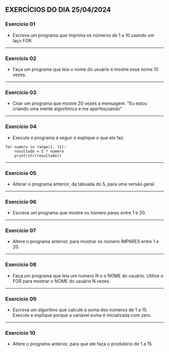## EXERCÍCIOS DO DIA 25/04/2024

### Exercício 01

- Escreva um programa que imprima os números de 1 a 10 usando um laço FOR. 

<hr>

### Exercício 02

- Faça um programa que leia o nome do usuário e mostre esse nome 10 vezes.

<hr>

### Exercício 03

- Criar um programa que mostre 20 vezes a mensagem: "Eu estou criando uma mente algorítmica e me aperfeiçoando"

<hr>

### Exercício 04

- Execute o programa a seguir e explique o que ele faz:

````
for numero in range(1, 11): 
    resultado = 5 * numero
    print(str(resultado))
````
<hr>

### Exercício 05

- Alterar o programa anterior, da tabuada do 5, para uma versão geral.

<hr>

### Exercício 06

- Escreva um programa que mostre os número pares entre 1 e 20.

<hr>

### Exercício 07

- Altere o programa anterior, para mostrar os número ÍMPARES entre 1 e 20.

<hr>

### Exercício 08

- Faça um programa que leia um numero N e o NOME do usuário. Utilize o FOR para mostrar o NOME do usuário N vezes.

<hr>

### Exercício 09

- Escreva um algoritmo que calcule a soma dos números de 1 a 15. Execute e explique porque a variável soma é inicializada com zero.

<hr>

### Exercício 10

- Altere o programa anterior, para que ele faça o produtório de 1 a 15.
